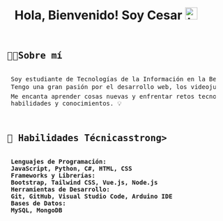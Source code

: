 <h1 align="center">Hola, Bienvenido! Soy Cesar <img src="https://user-images.githubusercontent.com/1303154/88677602-1635ba80-d120-11ea-84d8-d263ba5fc3c0.gif" width="28px" alt="hi"></h1>
<pre>
  <h2>  👨‍💻<strong>Sobre mí</strong>  </h2>
    Soy estudiante de Tecnologías de la Información en la Benemérita Universidad Autónoma de Puebla (BUAP). 
    Tengo una gran pasión por el desarrollo web, los videojuegos 🎮 y el boxeo 🥊.       
    Me encanta aprender cosas nuevas y enfrentar retos tecnológicos que me permitan mejorar mis     
    habilidades y conocimientos. 💡
</pre>

<pre>
   <h2>  💼<strong> Habilidades Técnicasstrong>  </h2>
    Lenguajes de Programación:
    JavaScript, Python, C#, HTML, CSS
    Frameworks y Librerías:
    Bootstrap, Tailwind CSS, Vue.js, Node.js
    Herramientas de Desarrollo:
    Git, GitHub, Visual Studio Code, Arduino IDE
    Bases de Datos:
    MySQL, MongoDB
</pre>


